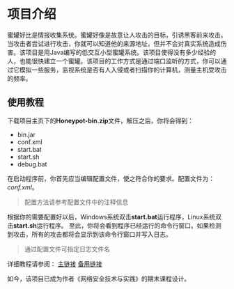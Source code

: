 # 项目介绍
蜜罐好比是情报收集系统。蜜罐好像是故意让人攻击的目标，引诱黑客前来攻击。当攻击者尝试进行攻击，你就可以知道他的来源地址，但并不会对真实系统造成伤害。该项目是用Java编写的低交互小型蜜罐系统。该项目使得没有多少经验的人，也能很快建立一个蜜罐。该项目的工作方式是通过端口监听的方式，你可以通过它模拟一些服务，监视系统是否有人入侵或者扫描你的计算机，测量主机受攻击的频率。

## 使用教程
下载项目主页下的**Honeypot-bin.zip**文件，解压之后，你将会得到：

- bin.jar
- conf.xml
- start.bat
- start.sh
- debug.bat

在启动程序前，你首先应当编辑配置文件，使之符合你的要求。配置文件为：*conf.xml*。

>配置方法请参考配置文件中的注释信息

根据你的需要配置好以后，Windows系统双击**start.bat**运行程序，Linux系统双击**start.sh**运行程序。
至此，你将会看到程序已经运行的命令行窗口。如果检测到攻击，所有的攻击都将会显示到该命令行窗口并写入日志。

>通过配置文件可指定日志文件名

详细教程请参阅：
[主链接](https://www.horsebro1.com/index.php/archives/41/)
[备用链接](http://06ab7508.wiz03.com/share/s/06GTk81Alx7y2FJV1W2R6SqK3DcwKH2DkA7X2bDMtN1bvMG1)

如今，该项目已成为作者《网络安全技术与实践》的期末课程设计。
